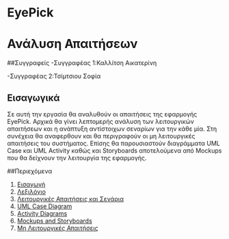 # EyePick
# Ανάλυση Απαιτήσεων

##Συγγραφείς
-Συγγραφέας 1:Καλλίτση Αικατερίνη

-Συγγραφέας 2:Τσίμτσιου Σοφία

## Εισαγωγικά

Σε αυτή την εργασία θα αναλυθούν οι απαιτήσεις της εφαρμογής EyePick. Αρχικά θα γίνει λεπτομερής ανάλυση των λειτουργικών απαιτήσεων και η ανάπτυξη αντίστοιχων σεναρίων για την κάθε μία. Στη συνέχεια θα αναφερθουν και θα περιγραφούν οι μη λειτουργικές απαιτήσεις του συστήματος. Επίσης θα παρουσιαστούν διαγράμματα UML Case και UML Activity καθώς και Storyboards αποτελούμενα από Mockups που θα δείχνουν την λειτουργία της εφαρμογής.

##Περιεχόμενα

  1. [Εισαγωγή](https://github.com/kalitsi/SE_2016_Project/blob/master/documentation/intro.md#scope)
  2. [Λεξιλόγιο](https://github.com/kalitsi/SE_2016_Project/blob/master/documentation/intro.md#Λεξιλόγιο)
  2. [Λειτουργικές Απαιτήσεις και Σενάρια](https://github.com/kalitsi/SE_2016_Project/blob/master/documentation/requirements.md#Λειτουργικές-Απαιτήσεις-και-Σενάρια)
  3. [UML Case Diagram](https://github.com/kalitsi/SE_2016_Project/blob/master/documentation/requirements.md#use-case-diagram)
  4. [Activity Diagrams](https://github.com/kalitsi/SE_2016_Project/blob/master/documentation/requirements.md#activity-diagrams)
  6. [Mockups and Storyboards](https://github.com/kalitsi/SE_2016_Project/blob/master/documentation/requirements.md#mockups-and-storyboards)
  7. [Μη Λειτουργικές Απαιτήσεις](https://github.com/kalitsi/SE_2016_Project/blob/master/documentation/requirements.md#Μη-Λειτουργικές-Απαιτήσεις)


